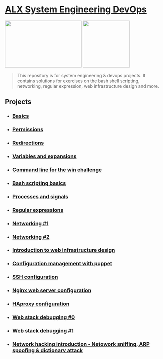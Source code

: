 # [ALX System Engineering DevOps](https://github.com/leulyk/alx-system_engineering-devops)

<p float="left">
<img src="https://lh3.googleusercontent.com/oVJxT1yn7vwaEM8t9A5MGL6emG0j-_uqHa5H8ikWLvl6Ka-nVmUJZblqWDqPiY-S6itPLnZNgcc8rviK8AVT65l_a3zHiyctwy8=s0" width="245" height="150"/>
<img src="https://blog.holbertonschool.com/wp-content/uploads/2019/04/instagram_feed180.jpg" width = "150" height="150"/>
</p>

> This repository is for system engineering & devops projects. It contains solutions for exercises on the bash shell scripting, networking, regular expression, web infrastructure design and more.

## Projects

- ### [Basics](https://github.com/leulyk/alx-system_engineering-devops/tree/main/0x00-shell_basics)

- ### [Permissions](https://github.com/leulyk/alx-system_engineering-devops/tree/main/0x01-shell_permissions)

- ### [Redirections](https://github.com/leulyk/alx-system_engineering-devops/tree/main/0x02-shell_redirections)

- ### [Variables and expansions](https://github.com/leulyk/alx-system_engineering-devops/tree/main/0x03-shell_variables_expansions)

- ### [Command line for the win challenge](https://github.com/leulyk/alx-system_engineering-devops/tree/main/command_line_for_the_win)

- ### [Bash scripting basics](https://github.com/leulyk/alx-system_engineering-devops/tree/main/0x04-loops_conditions_and_parsing)

- ### [Processes and signals](https://github.com/leulyk/alx-system_engineering-devops/tree/main/0x05-processes_and_signals)

- ### [Regular expressions](https://github.com/leulyk/alx-system_engineering-devops/tree/main/0x06-regular_expressions)

- ### [Networking #1](https://github.com/leulyk/alx-system_engineering-devops/tree/main/0x07-networking_basics)

- ### [Networking #2](https://github.com/leulyk/alx-system_engineering-devops/tree/main/0x08-networking_basics_2)

- ### [Introduction to web infrastructure design](https://github.com/leulyk/alx-system_engineering-devops/tree/main/0x09-web_infrastructure_design)

- ### [Configuration management with puppet](https://github.com/leulyk/alx-system_engineering-devops/tree/main/0x0A-configuration_management)

- ### [SSH configuration](https://github.com/leulyk/alx-system_engineering-devops/tree/main/0x0B-ssh)

- ### [Nginx web server configuration](https://github.com/leulyk/alx-system_engineering-devops/tree/main/0x0C-web_server)

- ### [HAproxy configuration](https://github.com/leulyk/alx-system_engineering-devops/tree/main/0x0F-load_balancer)

- ### [Web stack debugging #0](https://github.com/leulyk/alx-system_engineering-devops/tree/main/0x0D-web_stack_debugging_0)

- ### [Web stack debugging #1](https://github.com/leulyk/alx-system_engineering-devops/tree/main/0x0E-web_stack_debugging_1)

- ### [Network hacking introduction - Netowork sniffing, ARP spoofing & dictionary attack](https://github.com/leulyk/alx-system_engineering-devops/tree/main/attack_is_the_best_defense)
